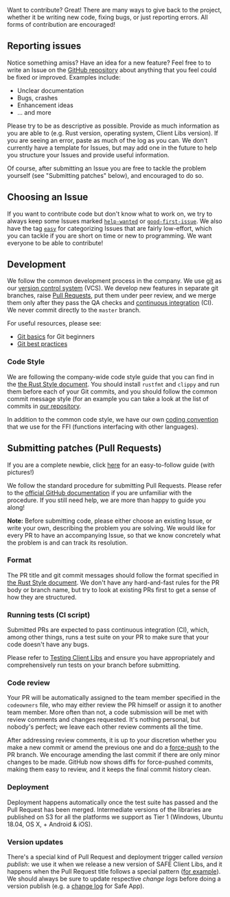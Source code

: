 Want to contribute? Great! There are many ways to give back to the project, whether it be writing new code, fixing bugs, or just reporting errors. All forms of contribution are encouraged!

## Reporting issues

Notice something amiss? Have an idea for a new feature? Feel free to to write an Issue on the [GitHub repository](https://github.com/maidsafe/safe_client_libs/issues) about anything that you feel could be fixed or improved. Examples include:

- Unclear documentation
- Bugs, crashes
- Enhancement ideas
- ... and more

Please try to be as descriptive as possible. Provide as much information as you are able to (e.g. Rust version, operating system, Client Libs version). If you are seeing an error, paste as much of the log as you can. We don't currently have a template for Issues, but may add one in the future to help you structure your Issues and provide useful information.

Of course, after submitting an Issue you are free to tackle the problem yourself (see "Submitting patches" below), and encouraged to do so.

## Choosing an Issue

If you want to contribute code but don't know what to work on, we try to always keep some Issues marked [`help-wanted`](https://github.com/maidsafe/safe_client_libs/issues?q=is%3Aissue+label%3A%22help+wanted%22+is%3Aopen) or [`good-first-issue`](https://github.com/maidsafe/safe_client_libs/issues?q=is%3Aissue+is%3Aopen+label%3A%22good+first+issue%22). We also have the tag [`easy`](https://github.com/maidsafe/safe_client_libs/issues?q=is%3Aissue+is%3Aopen+label%3Aeasy) for categorizing Issues that are fairly low-effort, which you can tackle if you are short on time or new to programming. We want everyone to be able to contribute!

## Development

We follow the common development process in the company. We use [git](https://git-scm.com/) as our [version control system](https://en.wikipedia.org/wiki/Version_control) (VCS). We develop new features in separate git branches, raise [Pull Requests](https://help.github.com/en/articles/about-pull-requests), put them under peer review, and we merge them only after they pass the QA checks and [continuous integration](https://en.wikipedia.org/wiki/Continuous_integration) (CI). We never commit directly to the `master` branch.

For useful resources, please see:

- [Git basics](https://git-scm.com/book/en/v1/Getting-Started-Git-Basics) for Git beginners
- [Git best practices](https://sethrobertson.github.io/GitBestPractices/)

### Code Style

We are following the company-wide code style guide that you can find in the [the Rust Style document](https://github.com/maidsafe/QA/blob/master/Documentation/Rust%20Style.md). You should install `rustfmt` and `clippy` and run them before each of your Git commits, and you should follow the common commit message style (for an example you can take a look at the list of commits in [our repository](https://github.com/maidsafe/safe_client_libs/commits/master).

In addition to the common code style, we have our own [coding convention](./FFI+calling+conventions) that we use for the FFI (functions interfacing with other languages).

## Submitting patches (Pull Requests)

If you are a complete newbie, click [here](https://github.com/firstcontributions/first-contributions) for an easy-to-follow guide (with pictures!)

We follow the standard procedure for submitting Pull Requests. Please refer to the [official GitHub documentation](https://help.github.com/articles/creating-a-pull-request/) if you are unfamiliar with the procedure. If you still need help, we are more than happy to guide you along!

**Note:** Before submitting code, please either choose an existing Issue, or write your own, describing the problem you are solving. We would like for every PR to have an accompanying Issue, so that we know concretely what the problem is and can track its resolution.

### Format

The PR title and git commit messages should follow the format specified in [the Rust Style document](https://github.com/maidsafe/QA/blob/master/Documentation/Rust%20Style.md#git-commit-messages). We don't have any hard-and-fast rules for the PR body or branch name, but try to look at existing PRs first to get a sense of how they are structured.

### Running tests (CI script)

Submitted PRs are expected to pass continuous integration (CI), which, among other things, runs a test suite on your PR to make sure that your code doesn't have any bugs.

Please refer to [Testing Client Libs](./Testing-Client-Libs) and ensure you have appropriately and comprehensively run tests on your branch before submitting.

### Code review

Your PR will be automatically assigned to the team member specified in the `codeowners` file, who may either review the PR himself or assign it to another team member. More often than not, a code submission will be met with review comments and changes requested. It's nothing personal, but nobody's perfect; we leave each other review comments all the time.

After addressing review comments, it is up to your discretion whether you make a new commit or amend the previous one and do a [force-push](https://estl.tech/a-gentler-force-push-on-git-force-with-lease-fb15701218df) to the PR branch. We encourage amending the last commit if there are only minor changes to be made. GitHub now shows diffs for force-pushed commits, making them easy to review, and it keeps the final commit history clean.

### Deployment

Deployment happens automatically once the test suite has passed and the Pull Request has been merged. Intermediate versions of the libraries are published on S3 for all the platforms we support as Tier 1 (Windows, Ubuntu 18.04, OS X, + Android & iOS).

### Version updates

There's a special kind of Pull Request and deployment trigger called *version publish*: we use it when we release a new version of SAFE Client Libs, and it happens when the Pull Request title follows a special pattern ([for example](https://github.com/maidsafe/safe_client_libs/pull/686)). We should always be sure to update respective *change logs* before doing a version publish (e.g. a [change log](https://github.com/maidsafe/safe_client_libs/blob/master/safe_app/CHANGELOG.md) for Safe App).
